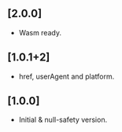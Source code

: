 ## [2.0.0]

* Wasm ready.

## [1.0.1+2]

* href, userAgent and platform.

## [1.0.0]

* Initial & null-safety version.
